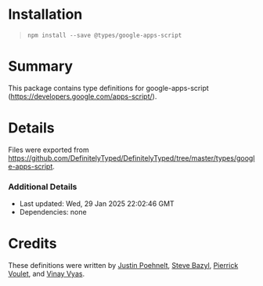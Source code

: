 # Installation
> `npm install --save @types/google-apps-script`

# Summary
This package contains type definitions for google-apps-script (https://developers.google.com/apps-script/).

# Details
Files were exported from https://github.com/DefinitelyTyped/DefinitelyTyped/tree/master/types/google-apps-script.

### Additional Details
 * Last updated: Wed, 29 Jan 2025 22:02:46 GMT
 * Dependencies: none

# Credits
These definitions were written by [Justin Poehnelt](https://github.com/jpoehnelt), [Steve Bazyl](https://github.com/sqrrrl), [Pierrick Voulet](https://github.com/PierrickVoulet), and [Vinay Vyas](https://github.com/vinay-google).

